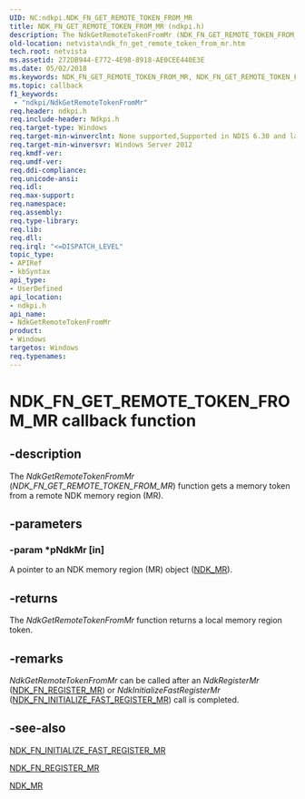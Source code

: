 ```yaml
---
UID: NC:ndkpi.NDK_FN_GET_REMOTE_TOKEN_FROM_MR
title: NDK_FN_GET_REMOTE_TOKEN_FROM_MR (ndkpi.h)
description: The NdkGetRemoteTokenFromMr (NDK_FN_GET_REMOTE_TOKEN_FROM_MR) function gets a memory token from a remote NDK memory region (MR).
old-location: netvista\ndk_fn_get_remote_token_from_mr.htm
tech.root: netvista
ms.assetid: 272DB944-E772-4E98-8918-AE0CEE440E3E
ms.date: 05/02/2018
ms.keywords: NDK_FN_GET_REMOTE_TOKEN_FROM_MR, NDK_FN_GET_REMOTE_TOKEN_FROM_MR callback, NdkGetRemoteTokenFromMr, NdkGetRemoteTokenFromMr callback function [Network Drivers Starting with Windows Vista], ndkpi/NdkGetRemoteTokenFromMr, netvista.ndk_fn_get_remote_token_from_mr
ms.topic: callback
f1_keywords:
 - "ndkpi/NdkGetRemoteTokenFromMr"
req.header: ndkpi.h
req.include-header: Ndkpi.h
req.target-type: Windows
req.target-min-winverclnt: None supported,Supported in NDIS 6.30 and later.
req.target-min-winversvr: Windows Server 2012
req.kmdf-ver: 
req.umdf-ver: 
req.ddi-compliance: 
req.unicode-ansi: 
req.idl: 
req.max-support: 
req.namespace: 
req.assembly: 
req.type-library: 
req.lib: 
req.dll: 
req.irql: "<=DISPATCH_LEVEL"
topic_type:
- APIRef
- kbSyntax
api_type:
- UserDefined
api_location:
- ndkpi.h
api_name:
- NdkGetRemoteTokenFromMr
product:
- Windows
targetos: Windows
req.typenames: 
---
```


# NDK_FN_GET_REMOTE_TOKEN_FROM_MR callback function


## -description


The <i>NdkGetRemoteTokenFromMr</i> (<i>NDK_FN_GET_REMOTE_TOKEN_FROM_MR</i>) function gets a memory token from a remote NDK memory region (MR).


## -parameters




### -param *pNdkMr [in]

A pointer to an NDK memory region (MR) object (<a href="https://docs.microsoft.com/windows-hardware/drivers/ddi/content/ndkpi/ns-ndkpi-_ndk_mr">NDK_MR</a>).


## -returns



The 
     <i>NdkGetRemoteTokenFromMr</i> function returns a local memory region token.




## -remarks



<i>NdkGetRemoteTokenFromMr</i> can be called after an <i>NdkRegisterMr</i> (<a href="https://docs.microsoft.com/windows-hardware/drivers/ddi/content/ndkpi/nc-ndkpi-ndk_fn_register_mr">NDK_FN_REGISTER_MR</a>) or <i>NdkInitializeFastRegisterMr</i> (<a href="https://docs.microsoft.com/windows-hardware/drivers/ddi/content/ndkpi/nc-ndkpi-ndk_fn_initialize_fast_register_mr">NDK_FN_INITIALIZE_FAST_REGISTER_MR</a>)  call is completed.




## -see-also




<a href="https://docs.microsoft.com/windows-hardware/drivers/ddi/content/ndkpi/nc-ndkpi-ndk_fn_initialize_fast_register_mr">NDK_FN_INITIALIZE_FAST_REGISTER_MR</a>



<a href="https://docs.microsoft.com/windows-hardware/drivers/ddi/content/ndkpi/nc-ndkpi-ndk_fn_register_mr">NDK_FN_REGISTER_MR</a>



<a href="https://docs.microsoft.com/windows-hardware/drivers/ddi/content/ndkpi/ns-ndkpi-_ndk_mr">NDK_MR</a>
 

 

